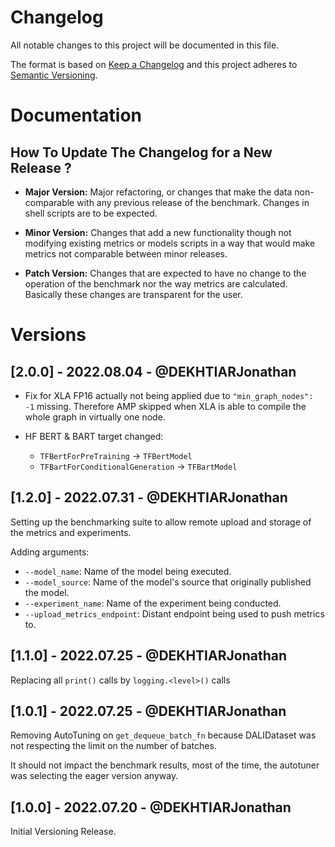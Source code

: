 # Changelog

All notable changes to this project will be documented in this file.

The format is based on [Keep a Changelog](https://keepachangelog.com/)
and this project adheres to [Semantic Versioning](https://semver.org/spec/v2.0.0.html).

<!--

============== Guiding Principles ==============

* Changelogs are for humans, not machines.
* There should be an entry for every single version.
* The same types of changes should be grouped.
* Versions and sections should be linkable.
* The latest version comes first.
* The release date of each version is displayed.
* Mention whether you follow Semantic Versioning.

--------------------------- TEMPLATE -------------------------------------

## [MAJOR.MINOR.PATCH] - YYYY.MM.DD - @UserDoingTheUpdate

Description of the change

-->

# Documentation

##  How To Update The Changelog for a New Release ?

 - **Major Version:** Major refactoring, or changes that make the data
                   non-comparable with any previous release of the benchmark.
                   Changes in shell scripts are to be expected.

 - **Minor Version:** Changes that add a new functionality though not modifying
                   existing metrics or models scripts in a way that would make
                   metrics not comparable between minor releases.

 - **Patch Version:** Changes that are expected to have no change to the
                   operation of the benchmark nor the way metrics are
                   calculated. Basically these changes are transparent for the
                   user.

# Versions

<!-- YOU CAN EDIT FROM HERE -->

## [2.0.0] - 2022.08.04 - @DEKHTIARJonathan

- Fix for XLA FP16 actually not being applied due to `"min_graph_nodes": -1`
missing. Therefore AMP skipped when XLA is able to compile the whole graph in
virtually one node.

- HF BERT & BART target changed:
    - `TFBertForPreTraining` -> `TFBertModel`
    - `TFBartForConditionalGeneration` -> `TFBartModel`

## [1.2.0] - 2022.07.31 - @DEKHTIARJonathan

Setting up the benchmarking suite to allow remote upload and storage of the
metrics and experiments.

Adding arguments:
* `--model_name`: Name of the model being executed.
* `--model_source`: Name of the model's source that originally published the model.
* `--experiment_name`: Name of the experiment being conducted.
* `--upload_metrics_endpoint`: Distant endpoint being used to push metrics to.

## [1.1.0] - 2022.07.25 - @DEKHTIARJonathan

Replacing all `print()` calls by `logging.<level>()` calls

## [1.0.1] - 2022.07.25 - @DEKHTIARJonathan

Removing AutoTuning on `get_dequeue_batch_fn` because DALIDataset was not
respecting the limit on the number of batches.

It should not impact the benchmark results, most of the time, the autotuner was
selecting the eager version anyway.

## [1.0.0] - 2022.07.20 - @DEKHTIARJonathan

Initial Versioning Release.
